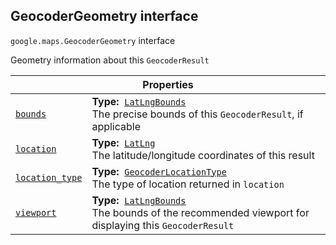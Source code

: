
<devsite-heading><h2 id="GeocoderGeometry" is-upgraded="">GeocoderGeometry interface</h2></devsite-heading>
<p>
<code translate="no" dir="ltr"><span itemprop="path">google.maps</span>.<span itemprop="name">GeocoderGeometry</span></code>
interface
</p>
<p>Geometry information about this <code translate="no" dir="ltr">GeocoderResult</code></p>
<div class="devsite-table-wrapper"><table class="properties responsive" summary="interface GeocoderGeometry - Properties">
<thead>
<tr><th colspan="2">Properties</th>
</tr></thead>
<tbody>
<tr id="GeocoderGeometry.bounds">
<td itemprop="property"><code translate="no" dir="ltr"><a class="secret-link" href="#GeocoderGeometry.bounds"><span>bounds</span></a></code></td>
<td><div><strong>Type:</strong>&nbsp; <code translate="no" dir="ltr"><a href="LatLngBounds.md">LatLngBounds</a></code></div>
<div class="desc">The precise bounds of this <code translate="no" dir="ltr">GeocoderResult</code>, if applicable</div></td>
</tr>
<tr id="GeocoderGeometry.location">
<td itemprop="property"><code translate="no" dir="ltr"><a class="secret-link" href="#GeocoderGeometry.location"><span>location</span></a></code></td>
<td><div><strong>Type:</strong>&nbsp; <code translate="no" dir="ltr"><a href="LatLng.md">LatLng</a></code></div>
<div class="desc">The latitude/longitude coordinates of this result</div></td>
</tr>
<tr id="GeocoderGeometry.location_type">
<td itemprop="property"><code translate="no" dir="ltr"><a class="secret-link" href="#GeocoderGeometry.location_type"><span>location_type</span></a></code></td>
<td><div><strong>Type:</strong>&nbsp; <code translate="no" dir="ltr"><a href="GeocoderLocationType.md">GeocoderLocationType</a></code></div>
<div class="desc">The type of location returned in <code translate="no" dir="ltr">location</code></div></td>
</tr>
<tr id="GeocoderGeometry.viewport">
<td itemprop="property"><code translate="no" dir="ltr"><a class="secret-link" href="#GeocoderGeometry.viewport"><span>viewport</span></a></code></td>
<td><div><strong>Type:</strong>&nbsp; <code translate="no" dir="ltr"><a href="LatLngBounds.md">LatLngBounds</a></code></div>
<div class="desc">The bounds of the recommended viewport for displaying this <code translate="no" dir="ltr">GeocoderResult</code></div></td>
</tr>
</tbody>
</table></div>
<script src="replace_links.js"></script>
